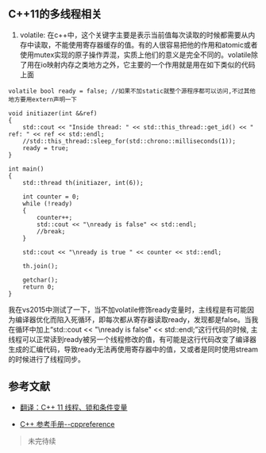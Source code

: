 ## C++11的多线程相关

1. volatile: 在c++中，这个关键字主要是表示当前值每次读取的时候都需要从内存中读取，不能使用寄存器缓存的值。有的人很容易把他的作用和atomic或者使用mutex实现的原子操作弄混，实质上他们的意义是完全不同的。volatile除了用在io映射内存之类地方之外，它主要的一个作用就是用在如下类似的代码上面
```
volatile bool ready = false; //如果不加static就整个源程序都可以访问,不过其他地方要用extern声明一下

void initiazer(int &&ref)
{
	std::cout << "Inside thread: " << std::this_thread::get_id() << "	ref: " << ref << std::endl;
	//std::this_thread::sleep_for(std::chrono::milliseconds(1));
	ready = true;
}

int main()
{
	std::thread th(initiazer, int(6));

	int counter = 0;
	while (!ready)
	{
		counter++;
		std::cout << "\nready is false" << std::endl;
		//break;
	}

	std::cout << "\nready is true " << counter << std::endl;

	th.join();

	getchar();
	return 0;
}
```
我在vs2015中测试了一下，当不加volatile修饰ready变量时，主线程是有可能因为编译器优化而陷入死循环，即每次都从寄存器读取ready，发现都是false。当我在循环中加上“std::cout << "\nready is false" << std::endl;”这行代码的时候, 主线程可以正常读到ready被另一个线程修改的值，有可能是这行代码改变了编译器生成的汇编代码，导致ready无法再使用寄存器中的值，又或者是同时使用stream的时候进行了线程同步。


## 参考文献

- [翻译：C++ 11 线程、锁和条件变量](https://fzheng.me/2016/08/11/cpp11-multi-thread/)

- [C++ 参考手册--cppreference](https://zh.cppreference.com/w/cpp/utility/functional/function)


>未完待续